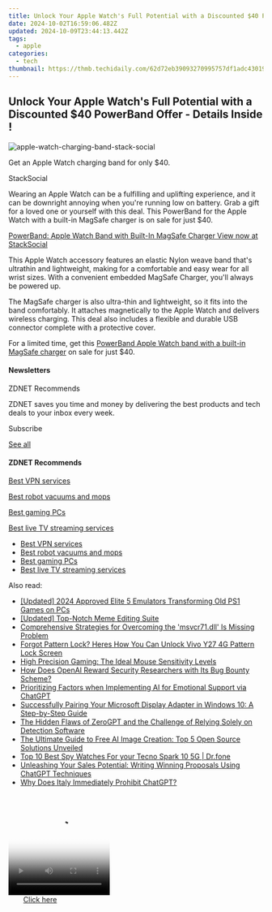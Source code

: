 ```yaml
---
title: Unlock Your Apple Watch's Full Potential with a Discounted $40 PowerBand Offer - Details Inside !
date: 2024-10-02T16:59:06.482Z
updated: 2024-10-09T23:44:13.442Z
tags:
  - apple
categories:
  - tech
thumbnail: https://thmb.techidaily.com/62d72eb39093270995757df1adc43019ed0e362b73decee245e264928d768a5a.jpg
---
```


## Unlock Your Apple Watch's Full Potential with a Discounted $40 PowerBand Offer - Details Inside !

![apple-watch-charging-band-stack-social](https://www.zdnet.com/a/img/resize/4186d6f5c41520004cb992ef260a63fda7e7a9d4/2023/12/06/5f6bc7ec-415e-422d-a28c-55f4ca99db0b/apple-watch-charging-band-stack-social.jpg?auto=webp&width=1280)

Get an Apple Watch charging band for only $40\. 

StackSocial

Wearing an Apple Watch can be a fulfilling and uplifting experience, and it can be downright annoying when you're running low on battery. Grab a gift for a loved one or yourself with this deal. This PowerBand for the Apple Watch with a built-in MagSafe charger is on sale for just $40\. 

[PowerBand: Apple Watch Band with Built-In MagSafe Charger View now at StackSocial](https://www.stacksocial.com/sales/powerband-world-s-1st-apple-watch-band-with-a-built-in-magsafe-charger-hidden-on-your-wrist?utm%5Fsource=zdnet.com&utm%5Fmedium=referral&utm%5Fcampaign=powerband-world-s-1st-apple-watch-band-with-a-built-in-magsafe-charger-hidden-on-your-wrist&utm%5Fterm=scsf-585539&utm%5Fcontent=a0xRn00000041FFIAY&scsonar=1&aid=a-ceempx7z)

This Apple Watch accessory features an elastic Nylon weave band that's ultrathin and lightweight, making for a comfortable and easy wear for all wrist sizes. With a convenient embedded MagSafe Charger, you'll always be powered up. 

The MagSafe charger is also ultra-thin and lightweight, so it fits into the band comfortably. It attaches magnetically to the Apple Watch and delivers wireless charging. This deal also includes a flexible and durable USB connector complete with a protective cover. 

For a limited time, get this [PowerBand Apple Watch band with a built-in MagSafe charger](https://stacksocial.com/sales/powerband-world-s-1st-apple-watch-band-with-a-built-in-magsafe-charger-hidden-on-your-wrist?utm%5Fsource=zdnet.com&utm%5Fmedium=referral&utm%5Fcampaign=powerband-world-s-1st-apple-watch-band-with-a-built-in-magsafe-charger-hidden-on-your-wrist&utm%5Fterm=scsf-585539&utm%5Fcontent=a0xRn00000041FFIAY&scsonar=1&aid=a-ceempx7z) on sale for just $40\. 

#### Newsletters

ZDNET Recommends

ZDNET saves you time and money by delivering the best products and tech deals to your inbox every week.

 Subscribe

[See all](https://www.zdnet.com/newsletters/)

#### **ZDNET** Recommends

[Best VPN services](https://www.zdnet.com/article/best-vpn/ "Best VPN services")

[Best robot vacuums and mops](https://www.zdnet.com/article/best-robot-vacuum-mop/ "Best robot vacuums and mops")

[Best gaming PCs](https://www.zdnet.com/article/best-gaming-pc/ "Best gaming PCs")

[Best live TV streaming services](https://www.zdnet.com/article/best-live-tv-streaming-service/ "Best live TV streaming services")

* [Best VPN services](https://www.zdnet.com/article/best-vpn/ "Best VPN services")
* [Best robot vacuums and mops](https://www.zdnet.com/article/best-robot-vacuum-mop/ "Best robot vacuums and mops")
* [Best gaming PCs](https://www.zdnet.com/article/best-gaming-pc/ "Best gaming PCs")
* [Best live TV streaming services](https://www.zdnet.com/article/best-live-tv-streaming-service/ "Best live TV streaming services")

<ins class="adsbygoogle"
     style="display:block"
     data-ad-format="autorelaxed"
     data-ad-client="ca-pub-7571918770474297"
     data-ad-slot="1223367746"></ins>

<ins class="adsbygoogle"
     style="display:block"
     data-ad-client="ca-pub-7571918770474297"
     data-ad-slot="8358498916"
     data-ad-format="auto"
     data-full-width-responsive="true"></ins>

<span class="atpl-alsoreadstyle">Also read:</span>
<div><ul>
<li><a href="https://visual-screen-recording.techidaily.com/updated-2024-approved-elite-5-emulators-transforming-old-ps1-games-on-pcs/"><u>[Updated] 2024 Approved Elite 5 Emulators Transforming Old PS1 Games on PCs</u></a></li>
<li><a href="https://some-approaches.techidaily.com/updated-top-notch-meme-editing-suite/"><u>[Updated] Top-Notch Meme Editing Suite</u></a></li>
<li><a href="https://tech-recovery.techidaily.com/comprehensive-strategies-for-overcoming-the-msvcr71dll-is-missing-problem/"><u>Comprehensive Strategies for Overcoming the 'msvcr71.dll' Is Missing Problem</u></a></li>
<li><a href="https://android-unlock.techidaily.com/forgot-pattern-lock-heres-how-you-can-unlock-vivo-y27-4g-pattern-lock-screen-by-drfone-android/"><u>Forgot Pattern Lock? Heres How You Can Unlock Vivo Y27 4G Pattern Lock Screen</u></a></li>
<li><a href="https://games-able.techidaily.com/high-precision-gaming-the-ideal-mouse-sensitivity-levels/"><u>High Precision Gaming: The Ideal Mouse Sensitivity Levels</u></a></li>
<li><a href="https://tech-haven.techidaily.com/how-does-openai-reward-security-researchers-with-its-bug-bounty-scheme/"><u>How Does OpenAI Reward Security Researchers with Its Bug Bounty Scheme?</u></a></li>
<li><a href="https://tech-haven.techidaily.com/prioritizing-factors-when-implementing-ai-for-emotional-support-via-chatgpt/"><u>Prioritizing Factors when Implementing AI for Emotional Support via ChatGPT</u></a></li>
<li><a href="https://win-howtos.techidaily.com/successfully-pairing-your-microsoft-display-adapter-in-windows-10-a-step-by-step-guide/"><u>Successfully Pairing Your Microsoft Display Adapter in Windows 10: A Step-by-Step Guide</u></a></li>
<li><a href="https://tech-haven.techidaily.com/the-hidden-flaws-of-zerogpt-and-the-challenge-of-relying-solely-on-detection-software/"><u>The Hidden Flaws of ZeroGPT and the Challenge of Relying Solely on Detection Software</u></a></li>
<li><a href="https://tech-haven.techidaily.com/the-ultimate-guide-to-free-ai-image-creation-top-5-open-source-solutions-unveiled/"><u>The Ultimate Guide to Free AI Image Creation: Top 5 Open Source Solutions Unveiled</u></a></li>
<li><a href="https://android-location-track.techidaily.com/top-10-best-spy-watches-for-your-tecno-spark-10-5g-drfone-by-drfone-virtual-android/"><u>Top 10 Best Spy Watches For your Tecno Spark 10 5G | Dr.fone</u></a></li>
<li><a href="https://tech-haven.techidaily.com/unleashing-your-sales-potential-writing-winning-proposals-using-chatgpt-techniques/"><u>Unleashing Your Sales Potential: Writing Winning Proposals Using ChatGPT Techniques</u></a></li>
<li><a href="https://tech-haven.techidaily.com/why-does-italy-immediately-prohibit-chatgpt/"><u>Why Does Italy Immediately Prohibit ChatGPT?</u></a></li>
</ul></div>

<!-- affiliate ads begin -->
<span id="1304648">
					<video width="200" height="200" style="cursor:pointer"
           poster="//a.impactradius-go.com/display-clicktoplayimage/1304648.png"
           onclick="if(!this.playClicked){this.play();this.setAttribute('controls',true);this.playClicked=true;}">
	   <source src="//a.impactradius-go.com/display-ad/15852-1304648">
	   <img src="//a.impactradius-go.com/display-clicktoplayimage/1304648.png" style="border: none; height: 100%; width: 100%; object-fit: contain">
	</video>
	<div style="width:125px;text-align:center"><a href="javascript:window.open(decodeURIComponent('https%3A%2F%2Fthefitville.pxf.io%2Fc%2F5597632%2F1304648%2F15852'), '_blank');void(0);">Click here</a></div>
</span>
<img height="0" width="0" src="https://imp.pxf.io/i/5597632/1304648/15852" style="position:absolute;visibility:hidden;" border="0" />
<!-- affiliate ads end -->

